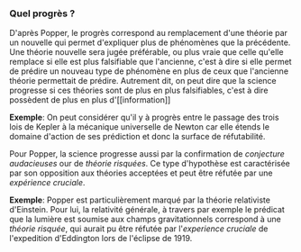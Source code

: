 ### Quel progrès ?

D'après Popper, le progrès correspond au remplacement d'une théorie par un nouvelle qui permet d'expliquer plus de phénomènes que la précédente. Une théorie nouvelle sera jugée préférable, ou plus vraie que celle qu'elle remplace si elle est plus falsifiable que l'ancienne, c'est à dire si elle permet de prédire un nouveau type de phénomène en plus de ceux que l'ancienne théorie permettait de prédire. Autrement dit, on peut dire que la science progresse si ces théories sont de plus en plus falsifiables, c'est à dire possèdent de plus en plus d'[[information]]

**Exemple**: On peut considérer qu'il y à progrès entre le passage des trois lois de Kepler à la mécanique universelle de Newton car elle étends le domaine d'action de ses prédiction et donc la surface de réfutabilité.

Pour Popper, la science progresse aussi par la confirmation de *conjecture audacieuses* our de *théorie risquées*. Ce type d'hypothèse est caractérisée par son opposition aux théories acceptées et peut être réfutée par une *expérience cruciale*. 

**Exemple**: Popper est particulièrement marqué par la théorie relativiste d'Einstein. Pour lui, la relativité générale, à travers par exemple le prédicat que la lumière est soumise aux champs gravitationnels correspond à une *théorie risquée*, qui aurait pu être réfutée par l'*experience cruciale* de l'expedition d'Eddington lors de l'éclipse de 1919.

